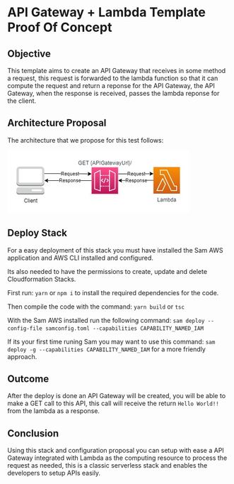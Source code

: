 # API Gateway + Lambda Template Proof Of Concept

## Objective

This template aims to create an API Gateway that receives in some method a request, this request is forwarded to the lambda function so that it can compute the request and return a reponse for the API Gateway, the API Gateway, when the response is received, passes the lambda reponse for the client.

## Architecture Proposal

The architecture that we propose for this test follows:

![API Gateway + Lambda Architecture Used](./assets/apigateway_lambda_architecture.jpg)

## Deploy Stack

For a easy deployment of this stack you must have installed the Sam AWS application and AWS CLI installed and configured.

Its also needed to have the permissions to create, update and delete Cloudformation Stacks.

First run: `yarn` or `npm i` to install the required dependencies for the code.

Then compile the code with the command: `yarn build` or `tsc`

With the Sam AWS installed run the following command: `sam deploy --config-file samconfig.toml --capabilities CAPABILITY_NAMED_IAM`

If its your first time runing Sam you may want to use this command: `sam deploy -g --capabilities CAPABILITY_NAMED_IAM` for a more friendly approach.

## Outcome

After the deploy is done an API Gateway will be created, you will be able to make a GET call to this API, this call will receive the return `Hello World!!` from the lambda as a response. 

## Conclusion

Using this stack and configuration proposal you can setup with ease a API Gateway integrated with Lambda as the computing resource to process the request as needed, this is a classic serverless stack and enables the developers to setup APIs easily.